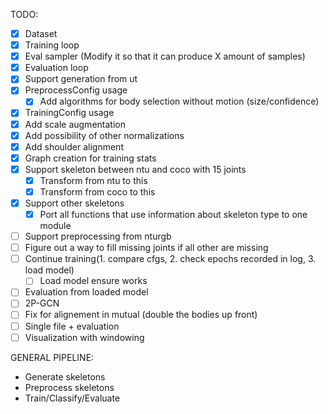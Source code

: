 TODO:

- [x] Dataset
- [x] Training loop
- [x] Eval sampler (Modify it so that it can produce X amount of samples)
- [x] Evaluation loop
- [x] Support generation from ut
- [x] PreprocessConfig usage
    - [x] Add algorithms for body selection without motion (size/confidence)
- [x] TrainingConfig usage
- [x] Add scale augmentation
- [x] Add possibility of other normalizations
- [x] Add shoulder alignment
- [x] Graph creation for training stats
- [x] Support skeleton between ntu and coco with 15 joints
    - [x] Transform from ntu to this
    - [x] Transform from coco to this
- [x] Support other skeletons
    - [x] Port all functions that use information about skeleton type to one module
- [ ] Support preprocessing from nturgb
- [ ] Figure out a way to fill missing joints if all other are missing
- [ ] Continue training(1. compare cfgs, 2. check epochs recorded in log, 3. load model)
    -  [ ] Load model ensure works
- [ ] Evaluation from loaded model
- [ ] 2P-GCN
- [ ] Fix for alignement in mutual (double the bodies up front)
- [ ] Single file + evaluation
- [ ] Visualization with windowing

GENERAL PIPELINE:

- Generate skeletons
- Preprocess skeletons
- Train/Classify/Evaluate

